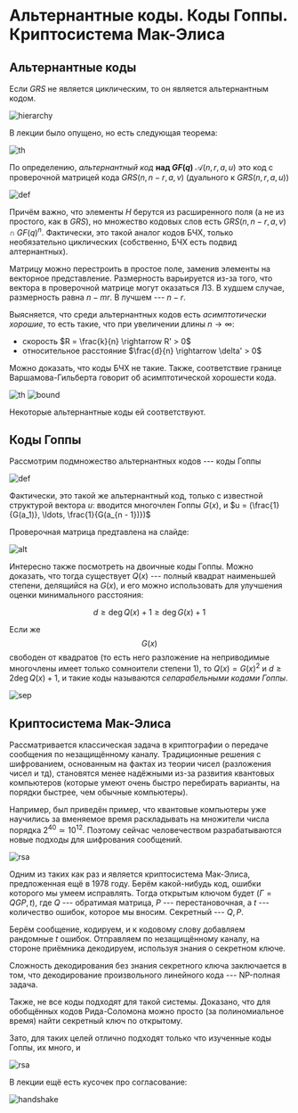 # Альтернантные коды. Коды Гоппы. Криптосистема Мак-Элиса

## Альтернантные коды

Если $GRS$ не является циклическим, то он является альтернантным кодом. 

![hierarchy](./assets/22_1.jpg)

В лекции было опущено, но есть следующая теорема:

![th](./assets/25_1.png)

По определению, *альтернантный код* **над $GF(q)$** $\mathcal{A}(n, r, a, u)$ это код с проверочной матрицей кода $GRS(n, n - r, a, v)$ (дуального к $GRS(n, r, a, u)$)

![def](./assets/25_2.png)

Причём важно, что элементы $H$ берутся из расширенного поля (а не из простого, как в $GRS$), но множество кодовых слов есть $GRS(n, n - r, a, v) \cap GF(q)^n$. Фактически, это такой аналог кодов БЧХ, только необязательно циклических (собственно, БЧХ есть подвид алтернантных).

Матрицу можно перестроить в простое поле, заменив элементы на векторное представление. Размерность варьируется из-за того, что вектора в проверочной матрице могут оказаться ЛЗ. В худшем случае, размерность равна $n - mr$. В лучшем --- $n - r$.

Выясняется, что среди альтернантных кодов есть *асимптотически хорошие*, то есть такие, что при увеличении длины $n \rightarrow \infty$:

* скорость $R = \frac{k}{n} \rightarrow R' > 0$
* относительное расстояние $\frac{d}{n} \rightarrow \delta' > 0$

Можно доказать, что коды БЧХ не такие. Также, соответствие границе Варшамова-Гильберта говорит об асимптотической хорошести кода.

![th](./assets/25_3.png)
![bound](./assets/25_4.png)

Некоторые альтернантные коды ей соответствуют.

## Коды Гоппы

Рассмотрим подмножество альтернантных кодов --- коды Гоппы

![def](./assets/25_5.png)

Фактически, это такой же альтернантный код, только с известной структурой вектора $u$: вводится многочлен Гоппы $G(x)$, и $u = (\frac{1}{G(a_1)}, \ldots, \frac{1}{G(a_{n - 1})})$

Проверочная матрица предтавлена на слайде:

![alt](./assets/25_6.png)

Интересно также посмотреть на двоичные коды Гоппы. Можно доказать, что тогда существует $Q(x)$ --- полный квадрат наименьшей степени, делящийся на $G(x)$, и его можно использовать для улучшения оценки минимального расстояния:

$$d \geq \deg Q(x) + 1 \geq \deg G(x) + 1$$

Если же $$G(x)$$ свободен от квадратов (то есть него разложение на неприводимые многочлены имеет только сомноители степени 1), то $Q(x) = G(x)^2$ и $d \geq 2\deg Q(x) + 1$, и такие коды называются *сепарабельными кодами Гоппы*.

![sep](./assets/25_7.png)

## Криптосистема Мак-Элиса

Рассматривается классическая задача в криптографии о передаче сообщения по незащищённому каналу. Традиционные решения с шифрованием, основанным на фактах из теории чисел (разложения чисел и тд), становятся менее надёжными из-за развития квантовых компьютеров (которые умеют очень быстро перебирать варианты, на порядки быстрее, чем обычные компьютеры).

Например, был приведён пример, что квантовые компьютеры уже научились за вменяемое время раскладывать на множители числа порядка $2^40 \simeq 10^{12}$. Поэтому сейчас человечеством разрабатываются новые подходы для шифрования сообщений.

![rsa](./assets/25_8.png)

Одним из таких как раз и является криптосистема Мак-Элиса, предложенная ещё в 1978 году. Берём какой-нибудь код, ошибки которого мы умеем исправлять. Тогда открытым ключом будет $(\Gamma = QGP, t)$, где $Q$ --- обратимая матрица, $P$ --- перестановочная, а $t$ --- количество ошибок, которое мы вносим. Секретный --- $Q, P$. 

Берём сообщение, кодируем, и к кодовому слову добавляем рандомные $t$ ошибок. Отправляем по незащищённому каналу, на стороне приёмника декодируем, используя знания о секретном ключе.

Сложность декодирования без знания секретного ключа заключается в том, что декодирование произвольного линейного кода --- NP-полная задача.

Также, не все коды подходят для такой системы. Доказано, что для обобщённых кодов Рида-Соломона можно просто (за полиномиальное время) найти секретный ключ по открытому.

Зато, для таких целей отлично подходят только что изученные коды Гоппы, их много, и 

![rsa](./assets/25_9.png)

В лекции ещё есть кусочек про согласование:

![handshake](./assets/25_10.png)
